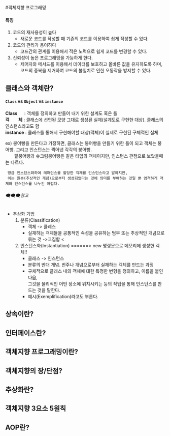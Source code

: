 #객체지향 프로그래밍
#### 특징
1. 코드의 재사용성이 높다
	- 새로운 코드를 작성할 때 기존의 코드를 이용하여 쉽게 작성할 수 있다.
2. 코드의 관리가 용이하다
	- 코드간의 관계를 이용해서 적은 노력으로 쉽게 코드를 변경할 수 있다.
3. 신뢰성이 높은 프로그래밍을 가능하게 한다.
	- 제어자와 메서드를 이용해서 데이터를 보호하고 올바른 값을 유지하도록 하며, <br>
	코드의 중복을 제거하여 코드의 불일치로 인한 오동작을 방지할 수 있다.


## 클래스와 객체란?

#### `Class` vs `Object` vs `instance` 

**Class** 　 : 객체를 정의하고 만들어 내기 위한 설계도 혹은 틀 <br>
**객　　체** : 클래스에 선언된 모양 그대로 생성된 실체(설계도로 구현한 대상). 클레스의 인스턴스라고도 함 <br>
**instance** : 클래스를 통해서 구현해야할 대상(객체)이 실제로 구현된 구체적인 실체 <br>

ex) 붕어빵을 만든다고 가정하면, 클래스는 붕어빵을 만들기 위한 틀이 되고 객체는 붕어빵. 그리고 인스턴스는 찍어낸 각각의 붕어빵.<br>
　　팥붕어빵과 슈크림붕어빵은 같은 타입의 객체이지만, 인스턴스 관점으로 보았을때는 다르다. <br>
	
```textplain
 방금 인스턴스화하여 레퍼런스를 할당한 객체를 인스턴스라고 말하지만, 
 이는 원본(추상적인 개념)으로부터 생성되었다는 것에 의미를 부여하는 것일 뿐 엄격하게 객체와 인스턴스를 나누긴 어렵다.
```

###### 🗨🗨🗨참고
* 추상화 기법
	1. 분류(Classification)
		* 객체 -> 클레스
		* 실재하는 객체들을 공통적인 속성을 공유하는 범부 또는 추상적인 개념으로 묶는 것 ->교집합 <
	2. 인스턴스화(Instantiation)
		======> new 명령문으로 메모리에 생성한 객체!!
		* 클래스 -> 인스턴스
		* 분류의 반대 개념. 번주나 개념으로부터 실재하는 객체를 만드는 과정
		* 구체적으로 클래스 내의 객체에 대한 특정한 변형을 정의하고, 이름을 붙인 다음, <br>
			그것을 물리적인 어떤 장소에 위치시키는 등의 작업을 통해 인스턴스를 만드는 것을 말한다.
		* 예시(Exemplification)라고도 부른다.
		
		
## 상속이란?
## 인터페이스란?
## 객체지향 프로그래밍이란?
## 객체지향의 장/단점?
## 추상화란?
## 객체지향 3요소 5원칙
## AOP란?
